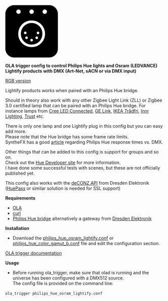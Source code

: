 ![DMX-Hue](dmxhue.png)

**OLA trigger config to control Philips Hue lights and Osram (LEDVANCE) Lightify products with DMX (Art-Net, sACN or via DMX input)**

[RGB version](https://github.com/gobo-ws/ola-trigger-rgb-hue-dmx)  

Lightify products works when paired with an Philips Hue bridge.

Should in theory also work with any other Zigbee Light Link (ZLL) or Zigbee 3.0 certified lamp that can be paired with an Philips Hue bridge.
For instance lamps from [Cree LED Connected](http://creebulb.com/connected), [GE Link](https://www.gelighting.com/led-bulbs/product-family-c-by-ge), [IKEA Trådfri](https://www.ikea.com/gb/en/products/lighting/smart-lighting), [Innr Lighting](https://www.innrlighting.com/en/), [Trust](https://www.trust.com/zigbee) etc.

There is only one lamp and one Lightify plug in this config but you can easy add more.    
Please note that the Hue bridge has some frame rate limits.  
SyntheFX has a good [article](http://support.synthe-fx.com/customer/portal/articles/1330326-philips-hue-response-times-vs-dmx) regarding Philips Hue response times vs. DMX.

Other things that can be added to this config is support for groups and so on.  
Check out the [Hue Developer site](https://developers.meethue.com) for more information.  
I have done some successful tests with scenes, but these are not officially published yet.

This config also works with the [deCONZ API](https://dresden-elektronik.github.io/deconz-rest-doc/) from Dresden Elektronik ([HuePass](https://github.com/KodeCR/hue-pass) or similar solution is needed for SSL support)

**Requirements**

* [OLA](https://www.openlighting.org/ola/)
* [curl](https://curl.haxx.se/)
* [Philips Hue bridge](https://www2.meethue.com) alternatively a gateway from [Dresden Elektronik](https://www.dresden-elektronik.de/funktechnik/solutions/wireless-light-control/gateways/?L=1)

**Installation**
  
* Download the [philips_hue_osram_lightify.conf](philips_hue_osram_lightify.conf) or [philips_hue_color_gamut_b.conf](philips_hue_color_gamut_b.conf) file and edit the configuration section.

[OLA trigger documentation](https://www.openlighting.org/ola/advanced-topics/ola-dmx-trigger/)

**Usage** 

* Before running ola_trigger, make sure that olad is running and the universe has been configured with a DMX512 source.  
The config file is provided on the command line:

`ola_trigger philips_hue_osram_lightify.conf`
